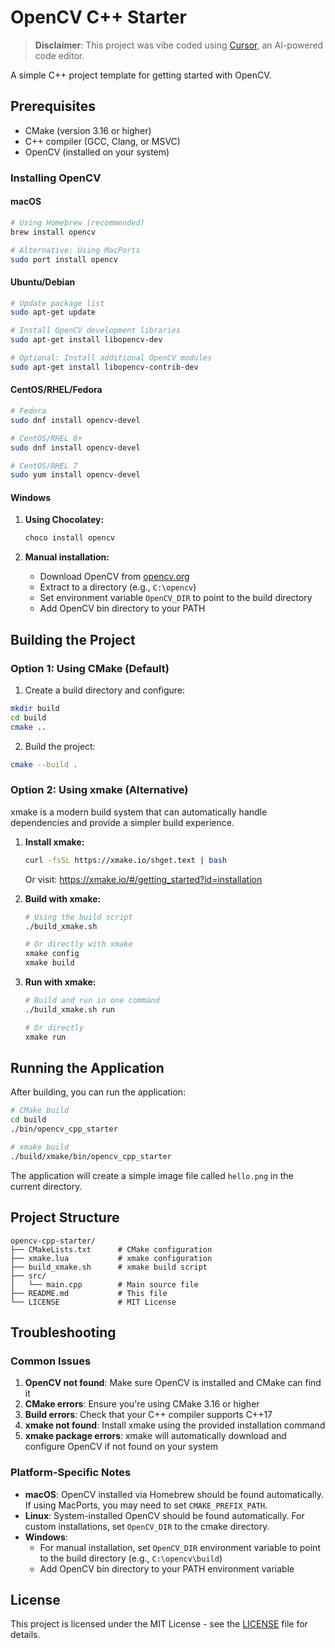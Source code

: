 # OpenCV C++ Starter

> **Disclaimer**: This project was vibe coded using [Cursor](https://cursor.sh), an AI-powered code editor.

A simple C++ project template for getting started with OpenCV.

## Prerequisites

- CMake (version 3.16 or higher)
- C++ compiler (GCC, Clang, or MSVC)
- OpenCV (installed on your system)

### Installing OpenCV

#### macOS
```bash
# Using Homebrew (recommended)
brew install opencv

# Alternative: Using MacPorts
sudo port install opencv
```

#### Ubuntu/Debian
```bash
# Update package list
sudo apt-get update

# Install OpenCV development libraries
sudo apt-get install libopencv-dev

# Optional: Install additional OpenCV modules
sudo apt-get install libopencv-contrib-dev
```

#### CentOS/RHEL/Fedora
```bash
# Fedora
sudo dnf install opencv-devel

# CentOS/RHEL 8+
sudo dnf install opencv-devel

# CentOS/RHEL 7
sudo yum install opencv-devel
```

#### Windows
1. **Using Chocolatey:**
   ```bash
   choco install opencv
   ```

2. **Manual installation:**
   - Download OpenCV from [opencv.org](https://opencv.org/releases/)
   - Extract to a directory (e.g., `C:\opencv`)
   - Set environment variable `OpenCV_DIR` to point to the build directory
   - Add OpenCV bin directory to your PATH

## Building the Project

### Option 1: Using CMake (Default)

1. Create a build directory and configure:
```bash
mkdir build
cd build
cmake ..
```

2. Build the project:
```bash
cmake --build .
```

### Option 2: Using xmake (Alternative)

xmake is a modern build system that can automatically handle dependencies and provide a simpler build experience.

1. **Install xmake:**
   ```bash
   curl -fsSL https://xmake.io/shget.text | bash
   ```
   Or visit: https://xmake.io/#/getting_started?id=installation

2. **Build with xmake:**
   ```bash
   # Using the build script
   ./build_xmake.sh
   
   # Or directly with xmake
   xmake config
   xmake build
   ```

3. **Run with xmake:**
   ```bash
   # Build and run in one command
   ./build_xmake.sh run
   
   # Or directly
   xmake run
   ```

## Running the Application

After building, you can run the application:

```bash
# CMake build
cd build
./bin/opencv_cpp_starter

# xmake build
./build/xmake/bin/opencv_cpp_starter
```

The application will create a simple image file called `hello.png` in the current directory.

## Project Structure

```
opencv-cpp-starter/
├── CMakeLists.txt      # CMake configuration
├── xmake.lua           # xmake configuration
├── build_xmake.sh      # xmake build script
├── src/
│   └── main.cpp        # Main source file
├── README.md           # This file
└── LICENSE             # MIT License
```

## Troubleshooting

### Common Issues

1. **OpenCV not found**: Make sure OpenCV is installed and CMake can find it
2. **CMake errors**: Ensure you're using CMake 3.16 or higher
3. **Build errors**: Check that your C++ compiler supports C++17
4. **xmake not found**: Install xmake using the provided installation command
5. **xmake package errors**: xmake will automatically download and configure OpenCV if not found on your system

### Platform-Specific Notes

- **macOS**: OpenCV installed via Homebrew should be found automatically. If using MacPorts, you may need to set `CMAKE_PREFIX_PATH`.
- **Linux**: System-installed OpenCV should be found automatically. For custom installations, set `OpenCV_DIR` to the cmake directory.
- **Windows**:
  - For manual installation, set `OpenCV_DIR` environment variable to point to the build directory (e.g., `C:\opencv\build`)
  - Add OpenCV bin directory to your PATH environment variable

## License

This project is licensed under the MIT License - see the [LICENSE](LICENSE) file for details.
